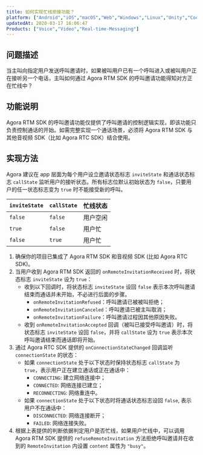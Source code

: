 ```yaml
---
title: 如何实现忙线拒接功能？
platform: ["Android","iOS","macOS","Web","Windows","Linux","Unity","Cocos Creator","微信小程序","Electron","React Native","Flutter"]
updatedAt: 2020-03-17 16:06:47
Products: ["Voice","Video","Real-time-Messaging"]
---
```

## 问题描述

当主叫向指定用户发送呼叫邀请时，如果被叫用户已有一个呼叫进入或被叫用户正在接听另一个电话，主叫如何通过 Agora RTM SDK 的呼叫邀请功能得知对方正在忙线中？


## 功能说明

Agora RTM SDK 的呼叫邀请功能仅提供了呼叫邀请的控制逻辑实现，即该功能只负责控制通话的开始。如需完整实现一个通话场景，必须将 Agora RTM SDK 与其他音视频 SDK（比如 Agora RTC SDK）结合使用。

## 实现方法


Agora 建议在 app 层面为每个用户设立邀请状态标志 `inviteState` 和通话状态标志 `callState` 监听用户的接听状态。所有标志位默认初始状态为  `false`，只要用户的任一状态标志变为 `true` 时不能接受新的呼叫。


| `inviteState` | `callState` | 忙线状态 |
| ---------------- | ---------------- | ---------------- |
| `false`      | `false`      | 用户空闲     |
| `true`      | `false`      | 用户忙     |
| `false`      | `true`      | 用户忙     |



1. 确保你的项目已集成了 Agora RTM SDK 和音视频 SDK (比如 Agora RTC SDK)。
2. 当用户收到 Agora RTM SDK 返回的 `onRemoteInvitationReceived` 时，将状态标志 `inviteState` 设为 `true`：
    - 收到以下回调时，将状态标志 `inviteState` 设回 `false` 表示本次呼叫邀请结束而通话并未开始，不必进行后面的步骤。
       - `onRemoteInvitationRefused`：呼叫邀请已被被叫拒绝；
       - `onRemoteInvitationCanceled`：呼叫邀请已被主叫取消；
       - `onRemoteInvitationFailure`：呼叫邀请过程因其他原因失败。
    - 收到 `onRemoteInvitationAccepted` 回调（被叫已接受呼叫邀请）时，将状态标志 `inviteState` 设回 `false`，并将 `callState` 设为 `true` 表示本次呼叫邀请结束而通话即将开始。
3. 通过 Agora RTC SDK 提供的 `onConnectionStateChanged` 回调监听 `connectionState` 的状态：
    - 如果 `connectionState` 处于以下状态时保持状态标志 `callState` 为 `true`，表示用户正在建立通话或正在通话中：
        - `CONNECTING`: 建立网络连接中；
        - `CONNECTED`: 网络连接已建立；
        - `RECONNECTING`: 网络重连中。
    - 如果 `connectionState` 处于以下状态时将通话状态标志设回 `false`, 表示用户不在通话中：
        - `DISCONNECTED`: 网络连接断开；
        - `FAILED`: 网络连接失败。
4. 根据上表提供的判断依据判定用户是否忙线，如果用户忙线中，可以调用 Agora RTM SDK 提供的 `refuseRemoteInvitation` 方法拒绝呼叫邀请并在收到的 `RemoteInvitation` 内设置 `content` 属性为 `"busy"`。